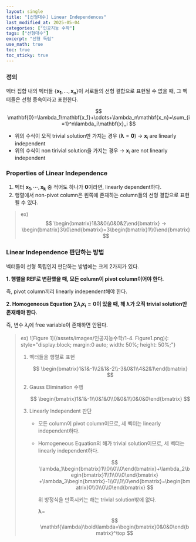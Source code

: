 ```yaml
---
layout: single
title: "[선형대수] Linear Independences"
last_modified_at: 2025-05-04
categories: ["인공지능 수학"]
tags: ["선형대수"]
excerpt: "선형 독립"
use_math: true
toc: true
toc_sticky: true
---
```



### 정의

벡터 집합 내의 벡터들 $\{\mathbf{x_1},\dots,\mathbf{x_n}\}$이 서로들의 선형 결합으로 표현될 수 없을 때, 그 벡터들은 선형 종속이라고 표현한다.

$$
\mathbf{0}=\lambda_1\mathbf{x_1}+\cdots+\lambda_n\mathbf{x_n}=\sum_{i=1}^n\lambda_i\mathbf{x}_i
$$

- 위의 수식이 오직 trivial solution만 가지는 경우 $(\boldsymbol\lambda=\mathbf{0})$ → $\mathbf{x}_i$ are linearly independent
- 위의 수식이 non tirivial solution을 가지는 경우 → $\mathbf{x}_i$ are not linearly independent

### Properties of Linear Independence

1. 벡터 $\mathbf{x_1},\cdots,\mathbf{x_k}$ 중 적어도 하나가 $\mathbf{0}$이라면, linearly dependent하다.
2. 행렬에서 non-pivot column은 왼쪽에 존재하는 column들의 선형 결합으로 표현될 수 있다.
    
> ex)
> $$
> \begin{bmatrix}1&3&0\\0&0&2\end{bmatrix} → \begin{bmatrix}3\\0\end{bmatrix}=3\begin{bmatrix}1\\0\end{bmatrix}
> $$

### Linear Independence 판단하는 방법

벡터들이 선형 독립인지 판단하는 방법에는 크게 2가지가 있다.

**1. 행렬을 REF로 변환했을 때, 모든 column이 pivot column이어야 한다.**
    
즉, pivot column끼리 linearly independent해야 한다.
    
**2. Homogeneous Equation $\sum\lambda_i\mathbf{x_i}=\mathbf{0}$이 있을 때, 해 $\boldsymbol\lambda$가 오직 trivial solution만 존재해야 한다.**
    
즉, 변수 $\lambda_i$에 free variable이 존재하면 안된다.
    
> ex) ![Figure 1](/assets/images/인공지능수학/1-4. Figure1.png){: style="display:block; margin:0 auto; width: 50%; height: 50%;"}
>
> 1. 벡터들을 행렬로 표현
>
>    $$
>    \begin{bmatrix}1&1&-1\\2&1&-2\\-3&0&1\\4&2&1\end{bmatrix}
>    $$
> 2. Gauss Elimination 수행
>
>    $$
>    \begin{bmatrix}1&1&-1\\0&1&0\\0&0&1\\0&0&0\end{bmatrix}
>    $$
>
> 3. Linearly Independent 판단
>
>    - 모든 column이 pivot column이므로, 세 벡터는 linearly independent하다.
>    - Homogeneous Equation의 해가 trivial solution이므로, 세 벡터는 linearly independent하다.
>    
>      $$
>      \lambda_1\begin{bmatrix}1\\0\\0\\0\end{bmatrix}+\lambda_2\begin{bmatrix}1\\1\\0\\0\end{bmatrix}
>      +\lambda_3\begin{bmatrix}-1\\0\\1\\0\end{bmatrix}=\begin{bmatrix}0\\0\\0\\0\end{bmatrix}
>      $$
>      
>      위 방정식을 만족시키는 해는 trivial solution밖에 없다.
>
>      $\boldsymbol{\lambda}=$
>      $$
>      \mathbf{\lambda}\bold\lambda=\begin{bmatrix}0&0&0\end{bmatrix}^\top
>      $$
